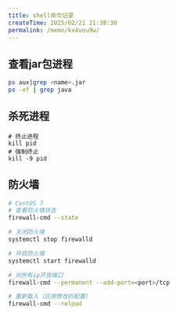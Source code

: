 ```yaml
---
title: shell命令记录
createTime: 2025/02/21 21:38:30
permalink: /memo/kx4veu9w/
---
```

## 查看jar包进程

```sh
ps aux|grep <name>.jar
ps -ef | grep java
```

## 杀死进程

```SH
# 终止进程
kill pid
# 强制终止
kill -9 pid
```

## 防火墙

```sh
# CentOS 7
# 查看防火墙状态
firewall-cmd --state

# 关闭防火墙
systemctl stop firewalld

# 开启防火墙
systemctl start firewalld

# 对所有ip开放端口
firewall-cmd --permanent --add-port=<port>/tcp

# 重新载入（应用修改的配置）
firewall-cmd --reload
```




